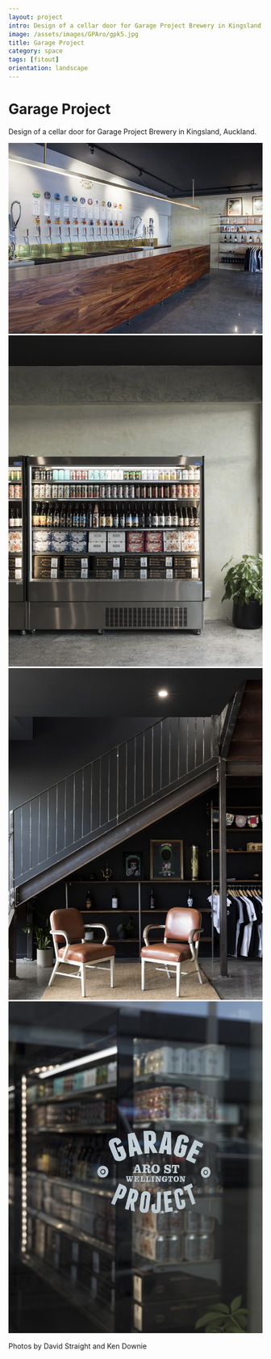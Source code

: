 ```yaml
---
layout: project
intro: Design of a cellar door for Garage Project Brewery in Kingsland, Auckland. 
image: /assets/images/GPAro/gpk5.jpg
title: Garage Project
category: space
tags: [fitout]
orientation: landscape
---
```


# Garage Project

Design of a cellar door for Garage Project Brewery in Kingsland, Auckland.

![](/assets/images/GPAro/gpk5.jpg)
![](/assets/images/GPAro/gpk2.jpg)
![](/assets/images/GPAro/gpk3.jpg)
![](/assets/images/GPAro/gpk4.jpg)


Photos by David Straight and Ken Downie
